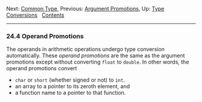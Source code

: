 Next: [Common Type](Common-Type.md), Previous: [Argument
Promotions](Argument-Promotions.md), Up: [Type
Conversions](Type-Conversions.md)  
[Contents](index.md#SEC_Contents "Table of contents")  

------------------------------------------------------------------------


### 24.4 Operand Promotions 


The operands in arithmetic operations undergo type conversion
automatically. These *operand promotions* are the same as the argument
promotions except without converting `float` to `double`. In other
words, the operand promotions convert

-   `char` or `short` (whether signed or not) to `int`.
-   an array to a pointer to its zeroth element, and
-   a function name to a pointer to that function.
